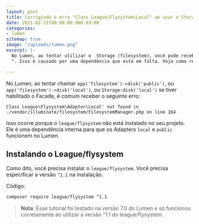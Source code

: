 ```yaml
---
layout: post
title: Corrigindo o erro "Class League\Flysystem\Local" ao usar o Storage no Lumen?
date: 2021-02-21T00:00:00.000-03:00
categories:
- lumen
sitemap: true
image: "/uploads/lumen.png"
excerpt: |-
  No Lumen, ao tentar utilizar o  Storage (filesystem), você pode receber o erro "Class League\Flysystem\Adapter\Local' not found
  ". Isso é causado por uma dependência que está em falta. Veja como resolver o problema neste tutorial.

---
```

No Lumen, ao tentar chamar `app('filesystem')->disk('public')`, ou `app('filesystem')->disk('local')`, ou `Storage:disk('local')` se tiver habilitado o Facade, é comum receber o seguinte erro:

```text
Class League\Flysystem\Adapter\Local' not found in ./vendor/illuminate/filesystem/FilesystemManager.php on line 164
```

Isso ocorre porque o `league/flysystem` não está instalado no seu projeto. Ele é uma dependência interna para que os Adapters `local` e `public` funcionem no Lumen.

## Instalando o League/flysystem

Como dito, você precisa instalar o `league/flysystem`. Você precisa especificar a versão `^1.1` na instalação.

Código:

```bash
composer require league/flysystem ^1.1
```

> **Nota**: Esse tutorial foi testado na versão 7.0 do Lumen e só funcionou corretamente ao utilizar a versão ^1.1 do league/flysystem.